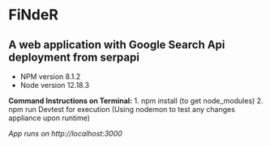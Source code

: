 # FiNdeR
 ## A web application with Google Search Api deployment from serpapi 
    
    
   * NPM version 8.1.2 
   * Node version 12.18.3

**Command Instructions on Terminal:**
    1. npm install (to get node_modules)
    2. npm run Devtest for execution (Using nodemon to test any changes appliance upon runtime)

*App runs on http://localhost:3000*
